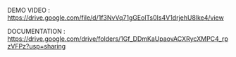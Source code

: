 DEMO VIDEO : https://drive.google.com/file/d/1f3NvVq71gGEolTs0Is4V1drjehU8lke4/view



DOCUMENTATION : https://drive.google.com/drive/folders/1Gf_DDmKaUpaovACXRycXMPC4_rpzVFPz?usp=sharing
